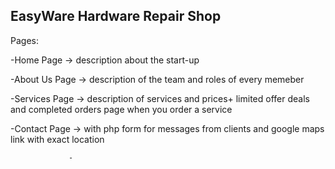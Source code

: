 ## EasyWare Hardware Repair Shop

Pages:

-Home Page -> description about the start-up

-About Us Page -> description of the team and roles of every memeber

-Services Page -> description of services and prices+ limited offer deals and completed orders page when you order a service

-Contact Page -> with php form for messages from clients and google maps link with exact location


                 -
